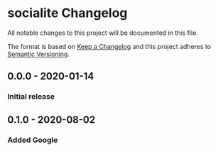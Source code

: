 # socialite Changelog

All notable changes to this project will be documented in this file.

The format is based on [Keep a Changelog](http://keepachangelog.com/) and this project adheres to [Semantic Versioning](http://semver.org/).

## 0.0.0 - 2020-01-14
### Initial release

## 0.1.0 - 2020-08-02
### Added Google